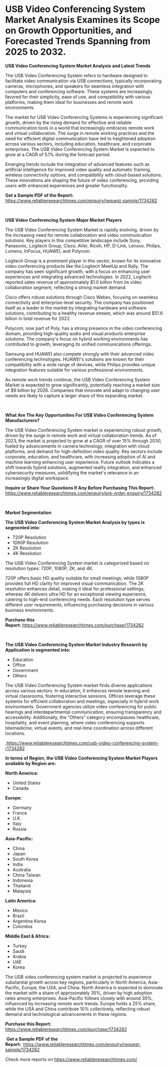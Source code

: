 <p><h1>USB Video Conferencing System Market Analysis Examines its Scope on Growth Opportunities, and Forecasted Trends Spanning from 2025 to 2032.</h1></p><p><strong>USB Video Conferencing System Market Analysis and Latest Trends</strong></p>
<p><p>The USB Video Conferencing System refers to hardware designed to facilitate video communication via USB connections, typically incorporating cameras, microphones, and speakers for seamless integration with computers and conferencing software. These systems are increasingly favored for their simplicity, ease of use, and compatibility with various platforms, making them ideal for businesses and remote work environments.</p><p>The market for USB Video Conferencing Systems is experiencing significant growth, driven by the rising demand for effective and reliable communication tools in a world that increasingly embraces remote work and virtual collaboration. The surge in remote working practices and the need for efficient digital communication have led to heightened adoption across various sectors, including education, healthcare, and corporate enterprises. The USB Video Conferencing System Market is expected to grow at a CAGR of 5.1% during the forecast period. </p><p>Emerging trends include the integration of advanced features such as artificial intelligence for improved video quality and automatic framing, wireless connectivity options, and compatibility with cloud-based solutions. These innovations are shaping the future of video conferencing, providing users with enhanced experiences and greater functionality.</p></p>
<p><strong>Get a Sample PDF of the Report:&nbsp;</strong> <a href="https://www.reliableresearchtimes.com/enquiry/request-sample/1734282?utm_campaign=2629&utm_medium=2&utm_source=Github&utm_content=ia&utm_term=05042025&utm_id=usb-video-conferencing-system">https://www.reliableresearchtimes.com/enquiry/request-sample/1734282</a></p>
<p>&nbsp;</p>
<p><strong>USB Video Conferencing System Major Market Players</strong></p>
<p><p>The USB Video Conferencing System Market is rapidly evolving, driven by the increasing need for remote collaboration and video communication solutions. Key players in this competitive landscape include Sony, Panasonic, Logitech Group, Cisco, AVer, Ricoh, HP, D-Link, Lenovo, Philips, Lumens, InFocus, HUAWEI, and Polycom.</p><p>Logitech Group is a prominent player in this sector, known for its innovative video conferencing products like the Logitech MeetUp and Rally. The company has seen significant growth, with a focus on enhancing user experiences and integrating advanced technologies. In 2022, Logitech reported sales revenue of approximately $1.0 billion from its video collaboration segment, reflecting a strong market demand.</p><p>Cisco offers robust solutions through Cisco Webex, focusing on seamless connectivity and enterprise-level security. The company has positioned itself as a leader in the market by integrating hardware and software solutions, contributing to a healthy revenue stream, which was around $51.6 billion in total revenue for 2022.</p><p>Polycom, now part of Poly, has a strong presence in the video conferencing domain, providing high-quality audio and visual products enterprise solutions. The company's focus on hybrid working environments has contributed to growth, leveraging its unified communications offerings.</p><p>Samsung and HUAWEI also compete strongly with their advanced video conferencing technologies. HUAWEI's solutions are known for their compatibility with a wide range of devices, while Philips provides unique integration features suitable for various professional environments.</p><p>As remote work trends continue, the USB Video Conferencing System Market is expected to grow significantly, potentially reaching a market size of $9 billion by 2026. Companies that innovate and adapt to changing user needs are likely to capture a larger share of this expanding market.</p></p>
<p>&nbsp;</p>
<p><strong>What Are The Key Opportunities For USB Video Conferencing System Manufacturers?</strong></p>
<p><p>The USB Video Conferencing System market is experiencing robust growth, driven by the surge in remote work and virtual collaboration trends. As of 2023, the market is projected to grow at a CAGR of over 15% through 2030, fueled by advancements in camera technology, integration with cloud platforms, and demand for high-definition video quality. Key sectors include corporate, education, and healthcare, with increasing adoption of AI and machine learning enhancing user experience. Future outlook indicates a shift towards hybrid solutions, augmented reality integration, and enhanced cybersecurity measures, solidifying the market's relevance in an increasingly digital workspace.</p></p>
<p><strong>Inquire or Share Your Questions If Any Before Purchasing This Report:</strong> <a href="https://www.reliableresearchtimes.com/enquiry/pre-order-enquiry/1734282?utm_campaign=2629&utm_medium=2&utm_source=Github&utm_content=ia&utm_term=05042025&utm_id=usb-video-conferencing-system">https://www.reliableresearchtimes.com/enquiry/pre-order-enquiry/1734282</a></p>
<p>&nbsp;</p>
<p><strong>Market Segmentation</strong></p>
<p><strong>The USB Video Conferencing System Market Analysis by types is segmented into:</strong></p>
<p><ul><li>720P Resolution</li><li>1080P Resolution</li><li>2K Resolution</li><li>4K Resolution</li></ul></p>
<p><p>The USB Video Conferencing System market is categorized based on resolution types: 720P, 1080P, 2K, and 4K. </p><p>720P offers basic HD quality suitable for small meetings, while 1080P provides full HD clarity for improved visual communication. The 2K resolution enhances detail, making it ideal for professional settings, whereas 4K delivers ultra HD for an exceptional viewing experience, catering to high-end conferencing needs. Each resolution type serves different user requirements, influencing purchasing decisions in various business environments.</p></p>
<p><strong>Purchase this Report:&nbsp;</strong><a href="https://www.reliableresearchtimes.com/purchase/1734282?utm_campaign=2629&utm_medium=2&utm_source=Github&utm_content=ia&utm_term=05042025&utm_id=usb-video-conferencing-system">https://www.reliableresearchtimes.com/purchase/1734282</a></p>
<p>&nbsp;</p>
<p><strong>The USB Video Conferencing System Market Industry Research by Application is segmented into:</strong></p>
<p><ul><li>Education</li><li>Office</li><li>Government</li><li>Others</li></ul></p>
<p><p>The USB Video Conferencing System market finds diverse applications across various sectors. In education, it enhances remote learning and virtual classrooms, fostering interactive sessions. Offices leverage these systems for efficient collaboration and meetings, especially in hybrid work environments. Government agencies utilize video conferencing for public hearings and interdepartmental communication, ensuring transparency and accessibility. Additionally, the "Others" category encompasses healthcare, hospitality, and event planning, where video conferencing supports telemedicine, virtual events, and real-time coordination across different locations.</p></p>
<p><a href="https://www.reliableresearchtimes.com/usb-video-conferencing-system-r1734282?utm_campaign=2629&utm_medium=2&utm_source=Github&utm_content=ia&utm_term=05042025&utm_id=usb-video-conferencing-system">&nbsp;https://www.reliableresearchtimes.com/usb-video-conferencing-system-r1734282</a></p>
<p><strong>In terms of Region, the USB Video Conferencing System Market Players available by Region are:</strong></p>
<p>
    <p> <strong> North America: </strong>
        <ul>
            <li>United States</li>
            <li>Canada</li>
        </ul>
        </p> 
    <p> <strong> Europe: </strong>
        <ul>
            <li>Germany</li>
            <li>France</li>
            <li>U.K.</li>
            <li>Italy</li>
            <li>Russia</li>
        </ul>
        </p> 
    <p> <strong> Asia-Pacific: </strong>
        <ul>
            <li>China</li>
            <li>Japan</li>
            <li>South Korea</li>
            <li>India</li>
            <li>Australia</li>
            <li>China Taiwan</li>
            <li>Indonesia</li>
            <li>Thailand</li>
            <li>Malaysia</li>
        </ul>
        </p> 
    <p> <strong> Latin America: </strong>
        <ul>
            <li>Mexico</li>
            <li>Brazil</li>
            <li>Argentina Korea</li>
            <li>Colombia</li>
        </ul>
        </p> 
    <p> <strong> Middle East & Africa: </strong>
        <ul>
            <li>Turkey</li>
            <li>Saudi</li>
            <li>Arabia</li>
            <li>UAE</li>
            <li>Korea</li>
        </ul>
    </p>
    </p>
<p><p>The USB video conferencing system market is projected to experience substantial growth across key regions, particularly in North America, Asia-Pacific, Europe, the USA, and China. North America is expected to dominate the market with a share of approximately 35%, driven by high adoption rates among enterprises. Asia-Pacific follows closely with around 30%, influenced by increasing remote work trends. Europe holds a 25% share, while the USA and China contribute 10% collectively, reflecting robust demand and technological advancements in these regions.</p></p>
<p><strong>Purchase this Report: </strong><a href="https://www.reliableresearchtimes.com/purchase/1734282?utm_campaign=2629&utm_medium=2&utm_source=Github&utm_content=ia&utm_term=05042025&utm_id=usb-video-conferencing-system">https://www.reliableresearchtimes.com/purchase/1734282</a></p>
<p>&nbsp;<strong>Get a Sample PDF of the Report:&nbsp;&nbsp;</strong><a href="https://www.reliableresearchtimes.com/enquiry/request-sample/1734282?utm_campaign=2629&utm_medium=2&utm_source=Github&utm_content=ia&utm_term=05042025&utm_id=usb-video-conferencing-system">https://www.reliableresearchtimes.com/enquiry/request-sample/1734282</a></p>
<p><strong></strong></p>
<p>Check more reports on <a href="https://www.reliableresearchtimes.com/?utm_campaign=2629&utm_medium=2&utm_source=Github&utm_content=ia&utm_term=05042025&utm_id=usb-video-conferencing-system">https://www.reliableresearchtimes.com/</a></p>